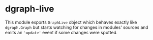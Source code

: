 # dgraph-live

This module exports `GraphLive` object which behaves exactly like `dgraph.Graph`
but starts watching for changes in modules' sources and emits an `'update'`
event if some changes were spotted.
